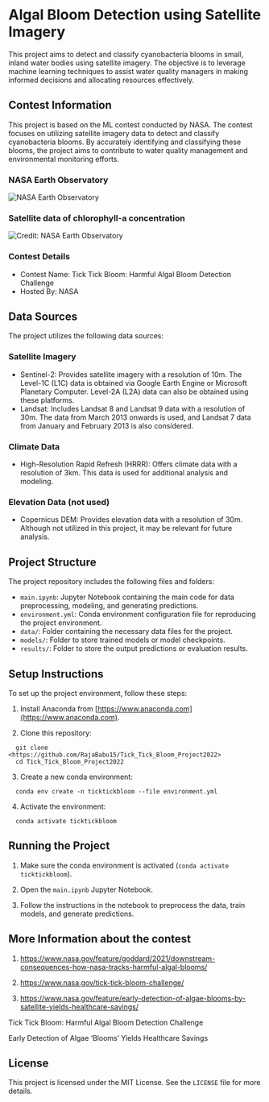 # Algal Bloom Detection using Satellite Imagery

This project aims to detect and classify cyanobacteria blooms in small, inland water bodies using satellite imagery. The objective is to leverage machine learning techniques to assist water quality managers in making informed decisions and allocating resources effectively.

## Contest Information

This project is based on the ML contest conducted by NASA. The contest focuses on utilizing satellite imagery data to detect and classify cyanobacteria blooms. By accurately identifying and classifying these blooms, the project aims to contribute to water quality management and environmental monitoring efforts.

### NASA Earth Observatory
![NASA Earth Observatory](https://www.nasa.gov/sites/default/files/thumbnails/image/algae_bloom_lake_erie.jpg)
### Satellite data of chlorophyll-a concentration
![Credit: NASA Earth Observatory](https://www.nasa.gov/sites/default/files/thumbnails/image/algae_bloom_lake_erie_chlorophyll.jpg)

### Contest Details

- Contest Name: Tick Tick Bloom: Harmful Algal Bloom Detection Challenge
- Hosted By: NASA

## Data Sources

The project utilizes the following data sources:

### Satellite Imagery

- Sentinel-2: Provides satellite imagery with a resolution of 10m. The Level-1C (L1C) data is obtained via Google Earth Engine or Microsoft Planetary Computer. Level-2A (L2A) data can also be obtained using these platforms.
- Landsat: Includes Landsat 8 and Landsat 9 data with a resolution of 30m. The data from March 2013 onwards is used, and Landsat 7 data from January and February 2013 is also considered.

### Climate Data

- High-Resolution Rapid Refresh (HRRR): Offers climate data with a resolution of 3km. This data is used for additional analysis and modeling.

### Elevation Data (not used)

- Copernicus DEM: Provides elevation data with a resolution of 30m. Although not utilized in this project, it may be relevant for future analysis.

## Project Structure

The project repository includes the following files and folders:

- `main.ipynb`: Jupyter Notebook containing the main code for data preprocessing, modeling, and generating predictions.
- `environment.yml`: Conda environment configuration file for reproducing the project environment.
- `data/`: Folder containing the necessary data files for the project.
- `models/`: Folder to store trained models or model checkpoints.
- `results/`: Folder to store the output predictions or evaluation results.

## Setup Instructions

To set up the project environment, follow these steps:

1. Install Anaconda from [https://www.anaconda.com](https://www.anaconda.com).

2. Clone this repository:

```
  git clone <https://github.com/RajaBabu15/Tick_Tick_Bloom_Project2022>
  cd Tick_Tick_Bloom_Project2022
```

3. Create a new conda environment:

```
  conda env create -n ticktickbloom --file environment.yml
```

4. Activate the environment:

```
  conda activate ticktickbloom
```

## Running the Project

1. Make sure the conda environment is activated (`conda activate ticktickbloom`).

2. Open the `main.ipynb` Jupyter Notebook.

3. Follow the instructions in the notebook to preprocess the data, train models, and generate predictions.

## More Information about the contest

1. <https://www.nasa.gov/feature/goddard/2021/downstream-consequences-how-nasa-tracks-harmful-algal-blooms/>
 
2. <https://www.nasa.gov/tick-tick-bloom-challenge/>

3. <https://www.nasa.gov/feature/early-detection-of-algae-blooms-by-satellite-yields-healthcare-savings/>

Tick Tick Bloom: Harmful Algal Bloom Detection Challenge

Early Detection of Algae ‘Blooms’ Yields Healthcare Savings

## License

This project is licensed under the MIT License. See the `LICENSE` file for more details.

